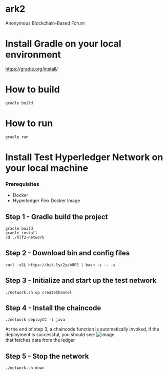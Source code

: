 # ark2
Anonymous Blockchain-Based Forum

# Install Gradle on your local environment
https://gradle.org/install/

# How to build
```
gradle build
```

# How to run
```
gradle run
```

# Install Test Hyperledger Network on your local machine
### Prerequisites
- Docker
- Hyperledger Flex Docker Image

## Step 1 - Gradle build the project
```
gradle build
gradle install
cd ./hlf2-network
```

## Step 2 - Download bin and config files
```
curl -sSL https://bit.ly/2ysbOFE | bash -s -- -s
```

## Step 3 - Initialize and start up the test network
```
./network.sh up createChannel
```

## Step 4 - Install the chaincode
```
./network deployCC -l java
```
At the end of step 3, a chaincode function is automatically invoked, if the deployment is successful, you should see:
![image](https://user-images.githubusercontent.com/19659223/113533938-3d8d3300-959d-11eb-94d2-183453de5291.png)
<br /> that fetches data from the ledger

## Step 5 - Stop the network
```
./network.sh down
```

